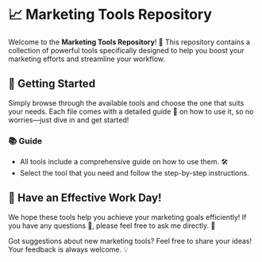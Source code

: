 <h1>📈 Marketing Tools Repository</h1>

<p>Welcome to the <strong>Marketing Tools Repository</strong>! 🎉 This repository contains a collection of powerful tools specifically designed to help you boost your marketing efforts and streamline your workflow.</p>

<h2>🚀 Getting Started</h2>

<p>Simply browse through the available tools and choose the one that suits your needs. Each file comes with a detailed guide 📖 on how to use it, so no worries—just dive in and get started!</p>

<h3>📚 Guide</h3>
<ul>
  <li>All tools include a comprehensive guide on how to use them. 🛠️</li>
  <li>Select the tool that you need and follow the step-by-step instructions.</li>
</ul>

<h2>🌟 Have an Effective Work Day!</h2>

<p>We hope these tools help you achieve your marketing goals efficiently! If you have any questions 🤔, please feel free to ask me directly. 💬</p>

<p>Got suggestions about new marketing tools? Feel free to share your ideas! Your feedback is always welcome. 💡</p>
